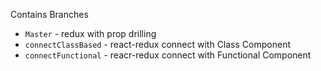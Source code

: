Contains Branches

- `Master` - redux with prop drilling
- `connectClassBased` - react-redux connect with Class Component
- `connectFunctional` - reacr-redux connect with Functional Component

